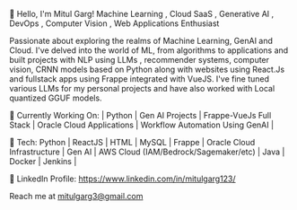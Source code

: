 👋 Hello, I'm Mitul Garg!
Machine Learning , Cloud SaaS , Generative AI , DevOps , Computer Vision , Web Applications Enthusiast 

Passionate about exploring the realms of Machine Learning, GenAI and Cloud. I've delved into the world of ML, from algorithms to applications and built projects with NLP using LLMs , recommender systems, computer vision, CRNN models based on Python along with websites using React.Js and fullstack apps using Frappe integrated with VueJS. I've fine tuned various LLMs for my personal projects and have also worked with Local quantized GGUF models. 

🔭 Currently Working On:
| Python | Gen AI Projects | Frappe-VueJs Full Stack | Oracle Cloud Applications | Workflow Automation Using GenAI |

🌱 Tech:
Python | ReactJS | HTML | MySQL | Frappe | Oracle Cloud Infrastructure | Gen AI | AWS Cloud (IAM/Bedrock/Sagemaker/etc) | Java | Docker | Jenkins | 

💬 LinkedIn Profile:
https://www.linkedin.com/in/mitulgarg123/

Reach me at mitulgarg3@gmail.com
